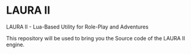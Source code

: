 # LAURA II
LAURA II - Lua-Based Utility for Role-Play and Adventures

This repository will be used to bring you the Source code of the LAURA II engine.
